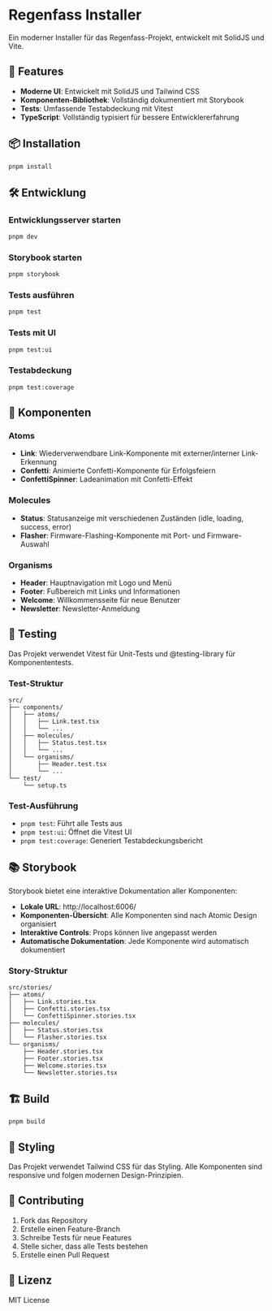 # Regenfass Installer

Ein moderner Installer für das Regenfass-Projekt, entwickelt mit SolidJS und Vite.

## 🚀 Features

- **Moderne UI**: Entwickelt mit SolidJS und Tailwind CSS
- **Komponenten-Bibliothek**: Vollständig dokumentiert mit Storybook
- **Tests**: Umfassende Testabdeckung mit Vitest
- **TypeScript**: Vollständig typisiert für bessere Entwicklererfahrung

## 📦 Installation

```bash
pnpm install
```

## 🛠️ Entwicklung

### Entwicklungsserver starten
```bash
pnpm dev
```

### Storybook starten
```bash
pnpm storybook
```

### Tests ausführen
```bash
pnpm test
```

### Tests mit UI
```bash
pnpm test:ui
```

### Testabdeckung
```bash
pnpm test:coverage
```

## 🧩 Komponenten

### Atoms
- **Link**: Wiederverwendbare Link-Komponente mit externer/interner Link-Erkennung
- **Confetti**: Animierte Confetti-Komponente für Erfolgsfeiern
- **ConfettiSpinner**: Ladeanimation mit Confetti-Effekt

### Molecules
- **Status**: Statusanzeige mit verschiedenen Zuständen (idle, loading, success, error)
- **Flasher**: Firmware-Flashing-Komponente mit Port- und Firmware-Auswahl

### Organisms
- **Header**: Hauptnavigation mit Logo und Menü
- **Footer**: Fußbereich mit Links und Informationen
- **Welcome**: Willkommensseite für neue Benutzer
- **Newsletter**: Newsletter-Anmeldung

## 🧪 Testing

Das Projekt verwendet Vitest für Unit-Tests und @testing-library für Komponententests.

### Test-Struktur
```
src/
├── components/
│   ├── atoms/
│   │   ├── Link.test.tsx
│   │   └── ...
│   ├── molecules/
│   │   ├── Status.test.tsx
│   │   └── ...
│   └── organisms/
│       ├── Header.test.tsx
│       └── ...
└── test/
    └── setup.ts
```

### Test-Ausführung
- `pnpm test`: Führt alle Tests aus
- `pnpm test:ui`: Öffnet die Vitest UI
- `pnpm test:coverage`: Generiert Testabdeckungsbericht

## 📚 Storybook

Storybook bietet eine interaktive Dokumentation aller Komponenten:

- **Lokale URL**: http://localhost:6006/
- **Komponenten-Übersicht**: Alle Komponenten sind nach Atomic Design organisiert
- **Interaktive Controls**: Props können live angepasst werden
- **Automatische Dokumentation**: Jede Komponente wird automatisch dokumentiert

### Story-Struktur
```
src/stories/
├── atoms/
│   ├── Link.stories.tsx
│   ├── Confetti.stories.tsx
│   └── ConfettiSpinner.stories.tsx
├── molecules/
│   ├── Status.stories.tsx
│   └── Flasher.stories.tsx
└── organisms/
    ├── Header.stories.tsx
    ├── Footer.stories.tsx
    ├── Welcome.stories.tsx
    └── Newsletter.stories.tsx
```

## 🏗️ Build

```bash
pnpm build
```

## 🎨 Styling

Das Projekt verwendet Tailwind CSS für das Styling. Alle Komponenten sind responsive und folgen modernen Design-Prinzipien.

## 📝 Contributing

1. Fork das Repository
2. Erstelle einen Feature-Branch
3. Schreibe Tests für neue Features
4. Stelle sicher, dass alle Tests bestehen
5. Erstelle einen Pull Request

## 📄 Lizenz

MIT License
